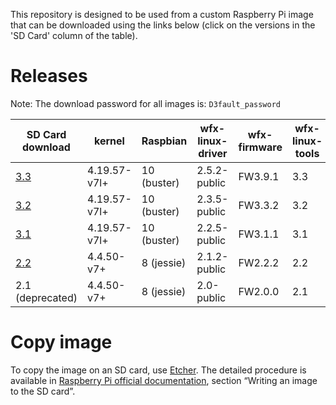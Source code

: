 This repository is designed to be used from a custom Raspberry Pi image that can be downloaded using the links below (click on the versions in the 'SD Card' column of the table).


Releases
========

Note: The download password for all images is: `D3fault_password`

| SD Card download                                                                                                                              | kernel       | Raspbian    | wfx-linux-driver | wfx-firmware | wfx-linux-tools | RPi 2B  | RPi 3B | RPi 3B+ | RPi 4B |
|-----------------------------------------------------------------------------------------------------------------------------------------------|--------------|-------------|------------------|--------------|-----------------|---------|--------|---------|--------|
| [3.3](https://webftp.silabs.com/download?domain=silabs.com&id=0194fe1deab34488b8bf408b565c55d4-adf871089fb84f889ba40fcb389d339d)              | 4.19.57-v7l+ | 10 (buster) | 2.5.2-public     | FW3.9.1      | 3.3             | yes     | yes    | yes     | yes    |
| [3.2](https://webftp.silabs.com/download?domain=silabs.com&id=a653cfa624a74988858d39ac03f883e3-c58350d890da40a1a176106001ef0a51)              | 4.19.57-v7l+ | 10 (buster) | 2.3.5-public     | FW3.3.2      | 3.2             | yes     | yes    | yes     | yes    |
| [3.1](https://webftp.silabs.com/download?domain=silabs.com&id=b08821bb776b4ffa840c8196693a92a3-178d227fe0444c0fb30db4ca648b0dab)              | 4.19.57-v7l+ | 10 (buster) | 2.2.5-public     | FW3.1.1      | 3.1             | yes     | yes    | yes     | yes    |
| [2.2](https://webftp.silabs.com/download?domain=silabs.com&id=e23f672704b44979b4b5af485d9d0fc2-fef78eaac48d40c482e759d0bf1d705b)              | 4.4.50-v7+   | 8 (jessie)  | 2.1.2-public     | FW2.2.2      | 2.2             | yes     | yes    | no      | no     |
| 2.1 (deprecated)                                                                                                                              | 4.4.50-v7+   | 8 (jessie)  | 2.0-public       | FW2.0.0      | 2.1             | yes     | yes    | no      | no     |


Copy image
==========

To copy the image on an SD card, use [Etcher](https://etcher.io/).
The detailed procedure is available in [Raspberry Pi official documentation](https://www.raspberrypi.org/documentation/installation/installing-images/README.md), section “Writing an image to the SD card”.
